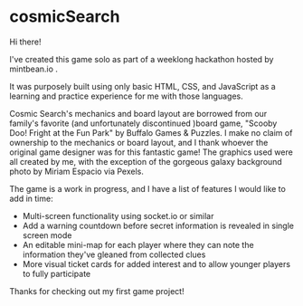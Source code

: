 # cosmicSearch

Hi there!

I've created this game solo as part of a weeklong hackathon hosted by mintbean.io .

It was purposely built using only basic HTML, CSS, and JavaScript as a learning and practice experience for me with those languages. 

Cosmic Search's mechanics and board layout are borrowed from our family's favorite (and unfortunately discontinued )board game, "Scooby Doo! Fright at the Fun Park" by Buffalo Games & Puzzles. I make no claim of ownership to the mechanics or board layout, and I thank whoever the original game designer was for this fantastic game! The graphics used were all created by me, with the exception of the gorgeous galaxy background photo by Miriam Espacio via Pexels.

The game is a work in progress, and I have a list of features I would like to add in time:

  - Multi-screen functionality using socket.io or similar
  - Add a warning countdown before secret information is revealed in single screen mode
  - An editable mini-map for each player where they can note the information they've gleaned from collected clues
  - More visual ticket cards for added interest and to allow younger players to fully participate
  

Thanks for checking out my first game project! 
